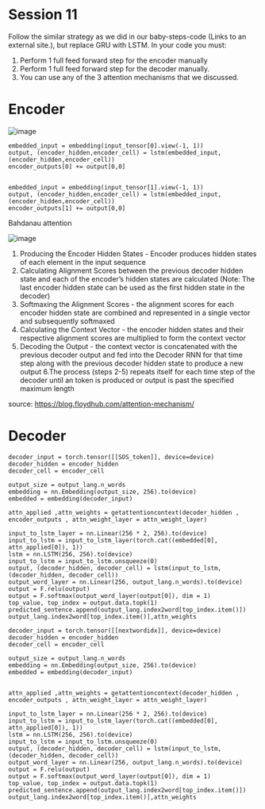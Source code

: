 # Session 11 


Follow the similar strategy as we did in our baby-steps-code (Links to an external site.), but replace GRU with LSTM. In your code you must:

1. Perform 1 full feed forward step for the encoder manually
2. Perform 1 full feed forward step for the decoder manually.
3. You can use any of the 3 attention mechanisms that we discussed. 


# Encoder 

![image](https://user-images.githubusercontent.com/73247157/126877566-fb24ebcf-1c4e-4bda-a7f4-11e4d3478e64.png)


    embedded_input = embedding(input_tensor[0].view(-1, 1))
    output, (encoder_hidden,encoder_cell) = lstm(embedded_input, (encoder_hidden,encoder_cell))
    encoder_outputs[0] += output[0,0]


    embedded_input = embedding(input_tensor[1].view(-1, 1))
    output, (encoder_hidden,encoder_cell) = lstm(embedded_input, (encoder_hidden,encoder_cell))
    encoder_outputs[1] += output[0,0]
    
 
 Bahdanau attention
 
 ![image](https://user-images.githubusercontent.com/73247157/126877623-16d39525-fb27-4b70-bac7-8437234ea501.png)
 
 
1. Producing the Encoder Hidden States - Encoder produces hidden states of each element in the input sequence
2. Calculating Alignment Scores between the previous decoder hidden state and each of the encoder’s hidden states are calculated (Note: The last encoder hidden state can be used as the first hidden state in the decoder)
3. Softmaxing the Alignment Scores - the alignment scores for each encoder hidden state are combined and represented in a single vector and subsequently softmaxed
4. Calculating the Context Vector - the encoder hidden states and their respective alignment scores are multiplied to form the context vector
5. Decoding the Output - the context vector is concatenated with the previous decoder output and fed into the Decoder RNN for that time step along with the previous decoder hidden state to produce a new output
6.The process (steps 2-5) repeats itself for each time step of the decoder until an token is produced or output is past the specified maximum length
 
 source: https://blog.floydhub.com/attention-mechanism/


# Decoder 

    decoder_input = torch.tensor([[SOS_token]], device=device)
    decoder_hidden = encoder_hidden
    decoder_cell = encoder_cell

    output_size = output_lang.n_words
    embedding = nn.Embedding(output_size, 256).to(device)
    embedded = embedding(decoder_input)

    attn_applied ,attn_weights = getattentioncontext(decoder_hidden ,  encoder_outputs , attn_weight_layer = attn_weight_layer)

    input_to_lstm_layer = nn.Linear(256 * 2, 256).to(device)
    input_to_lstm = input_to_lstm_layer(torch.cat((embedded[0], attn_applied[0]), 1))
    lstm = nn.LSTM(256, 256).to(device)
    input_to_lstm = input_to_lstm.unsqueeze(0)
    output, (decoder_hidden, decoder_cell) = lstm(input_to_lstm, (decoder_hidden, decoder_cell))
    output_word_layer = nn.Linear(256, output_lang.n_words).to(device)
    output = F.relu(output)
    output = F.softmax(output_word_layer(output[0]), dim = 1)
    top_value, top_index = output.data.topk(1)
    predicted_sentence.append(output_lang.index2word[top_index.item()])
    output_lang.index2word[top_index.item()],attn_weights
    
    decoder_input = torch.tensor([[nextwordidx]], device=device)
    decoder_hidden = encoder_hidden
    decoder_cell = encoder_cell

    output_size = output_lang.n_words
    embedding = nn.Embedding(output_size, 256).to(device)
    embedded = embedding(decoder_input)


    attn_applied ,attn_weights = getattentioncontext(decoder_hidden ,  encoder_outputs , attn_weight_layer = attn_weight_layer)

    input_to_lstm_layer = nn.Linear(256 * 2, 256).to(device)
    input_to_lstm = input_to_lstm_layer(torch.cat((embedded[0], attn_applied[0]), 1))
    lstm = nn.LSTM(256, 256).to(device)
    input_to_lstm = input_to_lstm.unsqueeze(0)
    output, (decoder_hidden, decoder_cell) = lstm(input_to_lstm, (decoder_hidden, decoder_cell))
    output_word_layer = nn.Linear(256, output_lang.n_words).to(device)
    output = F.relu(output)
    output = F.softmax(output_word_layer(output[0]), dim = 1)
    top_value, top_index = output.data.topk(1)
    predicted_sentence.append(output_lang.index2word[top_index.item()])
    output_lang.index2word[top_index.item()],attn_weights
